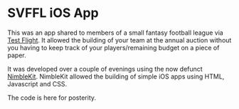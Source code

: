 # SVFFL iOS App

This was an app shared to members of a small fantasy football league via [Test Flight](https://developer.apple.com/testflight/). It allowed the building of your team at the annual auction without you having to keep track of your players/remaining budget on a piece of paper.

It was developed over a couple of evenings using the now defunct [NimbleKit](https://www.youtube.com/watch?v=Kw0oXnF9_xk). NimbleKit allowed the building of simple iOS apps using HTML, Javascript and CSS.

The code is here for posterity.
